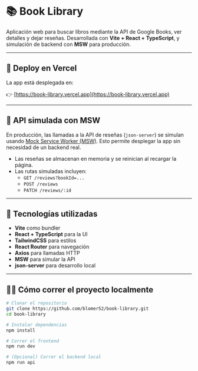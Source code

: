 # 📚 Book Library

Aplicación web para buscar libros mediante la API de Google Books, ver detalles y dejar reseñas. Desarrollada con **Vite + React + TypeScript**, y simulación de backend con **MSW** para producción.

---

## 🚀 Deploy en Vercel

La app está desplegada en:

👉 [https://book-library.vercel.app](https://book-library.vercel.app)

---

## 🧪 API simulada con MSW

En producción, las llamadas a la API de reseñas (`json-server`) se simulan usando [Mock Service Worker (MSW)](https://mswjs.io). Esto permite desplegar la app sin necesidad de un backend real.

- Las reseñas se almacenan en memoria y se reinician al recargar la página.
- Las rutas simuladas incluyen:
  - `GET /reviews?bookId=...`
  - `POST /reviews`
  - `PATCH /reviews/:id`

---

## 🧱 Tecnologías utilizadas

- **Vite** como bundler
- **React + TypeScript** para la UI
- **TailwindCSS** para estilos
- **React Router** para navegación
- **Axios** para llamadas HTTP
- **MSW** para simular la API
- **json-server** para desarrollo local

---

## 🧑‍💻 Cómo correr el proyecto localmente

```bash
# Clonar el repositorio
git clone https://github.com/blomer52/book-library.git
cd book-library

# Instalar dependencias
npm install

# Correr el frontend
npm run dev

# (Opcional) Correr el backend local
npm run api